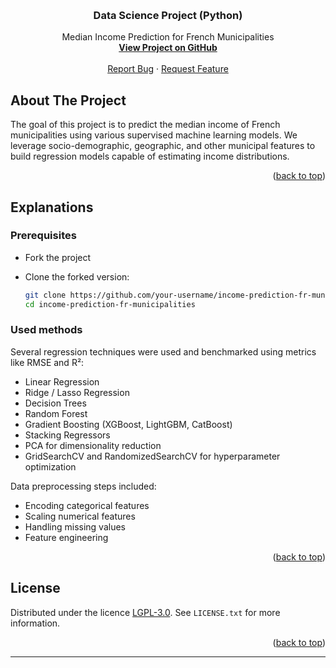 <a name="readme-top"></a> <br />

<div align="center">
<h3 align="center">Data Science Project (Python)</h3>
  <p align="center">
    Median Income Prediction for French Municipalities
    <br />
    <a href="https://github.com"><strong>View Project on GitHub</strong></a>
    <br />
    <br />
    <a href="https://github.com/Tr1stan0/git-test/issues">Report Bug</a>
    ·
    <a href="https://github.com/Tr1stan0/git-test/issues">Request Feature</a>
  </p>
</div>

## About The Project

The goal of this project is to predict the median income of French municipalities using various supervised machine learning models. We leverage socio-demographic, geographic, and other municipal features to build regression models capable of estimating income distributions.

<p align="right">(<a href="#readme-top">back to top</a>)</p>

## Explanations

### Prerequisites

* Fork the project
* Clone the forked version:

  ```bash
  git clone https://github.com/your-username/income-prediction-fr-municipalities.git
  cd income-prediction-fr-municipalities
  ```

### Used methods

Several regression techniques were used and benchmarked using metrics like RMSE and R²:

* Linear Regression
* Ridge / Lasso Regression
* Decision Trees
* Random Forest
* Gradient Boosting (XGBoost, LightGBM, CatBoost)
* Stacking Regressors
* PCA for dimensionality reduction
* GridSearchCV and RandomizedSearchCV for hyperparameter optimization

Data preprocessing steps included:

* Encoding categorical features
* Scaling numerical features
* Handling missing values
* Feature engineering

<p align="right">(<a href="#readme-top">back to top</a>)</p>

## License
Distributed under the licence [LGPL-3.0](https://www.gnu.org/licenses/lgpl-3.0.html). See `LICENSE.txt` for more information.
<p align="right">(<a href="#readme-top">back to top</a>)</p>

---